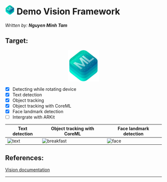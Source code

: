 # <img src="./Image/img-coreml.png" height="30"> Demo Vision Framework

_Written by: **Nguyen Minh Tam**_

## Target:

<center>
  <img src="./Image/img-coreml.png" height="100">
</center>

- [x] Detecting while rotating device
- [x] Text detection
- [x] Object tracking
- [x] Object tracking with CoreML
- [x] Face landmark detection
- [ ] Intergrate with ARKit

| Text detection | Object tracking with CoreML | Face landmark detection |
| --- | --- | --- |
| ![text] | ![breakfast] | ![face] |

[text]: ./Image/img-text.gif "Text detection"
[breakfast]: ./Image/img-breakfast.gif "Object tracking with CoreML"
[face]: ./Image/img-face.gif "Face landmark detection"

## References:

[Vision documentation](https://developer.apple.com/documentation/vision)

---

[Ref1]: https://github.com/jeffreybergier/Blog-Getting-Started-with-Vision

[Ref2]: https://www.youtube.com/watch?v=J2Hyhh9fN2U

[Ref3]: https://medium.com/flawless-app-stories/vision-in-ios-text-detection-and-tesseract-recognition-26bbcd735d8f

[Ref4]: https://www.appcoda.com/vision-framework-introduction/

[Ref5]: https://developer.apple.com/documentation/avfoundation

[Ref6]: https://developer.apple.com/videos/play/wwdc2017/506/

[Ref7]: https://github.com/JordanOsterberg/ARKit-Vision-Example